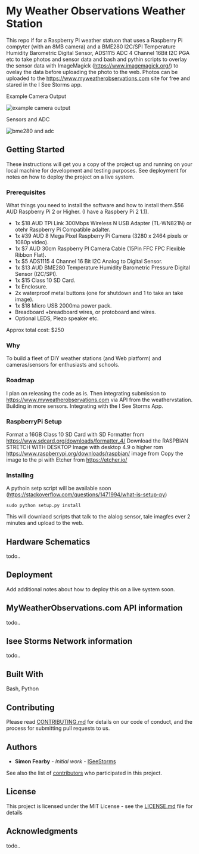 # My Weather Observations Weather Station 

This repo if for a Raspberry Pi weather statuon that uses a Raspberry Pi compyter (with an 8MB camera) and a BME280 I2C/SPI Temperature Humidity Barometric Digital Sensor, ADS1115 ADC 4 Channel 16Bit I2C PGA etc to take photos and sensor data and bash and pythin scripts to overlay the sensor data with ImageMagick (https://www.imagemagick.org/) to ovelay the data before uploading the photo to the web.  Photos can be uploaded to the https://www.myweatherobservations.com site for free and stared in the I See Storms app.

Example Camera Output

![example camera output](https://www.myweatherobservations.com/github/camera.png)

Sensors and ADC

![bme280 and adc](https://www.myweatherobservations.com/github/sensors.jpg)

## Getting Started

These instructions will get you a copy of the project up and running on your local machine for development and testing purposes. See deployment for notes on how to deploy the project on a live system.

### Prerequisites

What things you need to install the software and how to install them.$56 AUD Raspberry Pi 2 or Higher. (I have a Raspbery Pi 2 1.1).
* 1x $18 AUD TPi Link 300Mbps Wireless N USB Adapter (TL-WN821N) or otehr Raspberry Pi Compatible adalter.
* 1x #39 AUD 8 Mega Pixel Raspberry Pi Camera (3280 x 2464 pixels or 1080p video).
* 1x $7 AUD 30cm Raspberry PI Camera Cable (15Pin FFC FPC Flexible Ribbon Flat).
* 1x $5 ADS1115 4 Channel 16 Bit I2C Analog to Digital Sensor.
* 1x $13 AUD BME280 Temperature Humidity Barometric Pressure Digital Sensor (I2C/SPI).
* 1x $15 Class 10 SD Card.
* 1x Enclosure.
* 2x waterproof metal buttons (one for shutdown and 1 to take an take image).
* 1x $18 Micro USB 2000ma power pack.
* Breadboard +breadboard wires, or protoboard and wires.
* Optional LEDS, Piezo speaker etc.

Approx total cost: $250

### Why

To build a fleet of DIY weather stations (and Web platform) and cameras/sensors for enthusiasts and schools. 

### Roadmap

I plan on releasing the code as is. 
Then integrating submission to https://www.myweatherobservations.com via API from the weathervstation.
Building in more sensors. 
Integrating with the I See Storms App.

### RaspberryPi Setup

Format a 16GB Class 10 SD Card with SD Formatter from https://www.sdcard.org/downloads/formatter_4/
Download the RASPBIAN STRETCH WITH DESKTOP Image with desktop 4.9 o higher  rom https://www.raspberrypi.org/downloads/raspbian/ image from
Copy the image to the pi with Etcher from https://etcher.io/

### Installing

A pythoin setp script will be available soon (https://stackoverflow.com/questions/1471994/what-is-setup-py)
 
```
sudo python setup.py install
```

This will downlaod scripts that talk to the alalog sensor, tale imagfes ever 2 minutes and upload to the web. 

## Hardware Schematics

todo..


## Deployment

Add additional notes about how to deploy this on a live system soon.

## MyWeatherObservations.com API information

todo..

## Isee Storms Network information

todo..

## Built With

Bash, Python

## Contributing

Please read [CONTRIBUTING.md](https://gist.github.com/PurpleBooth/b24679402957c63ec426) for details on our code of conduct, and the process for submitting pull requests to us.


## Authors

* **Simon Fearby** - *Initial work* - [ISeeStorms](https://github.com/iseestorms)

See also the list of [contributors](https://github.com/iseestorms?tab=contributors) who participated in this project.

## License

This project is licensed under the MIT License - see the [LICENSE.md](LICENSE.md) file for details

## Acknowledgments

todo..
